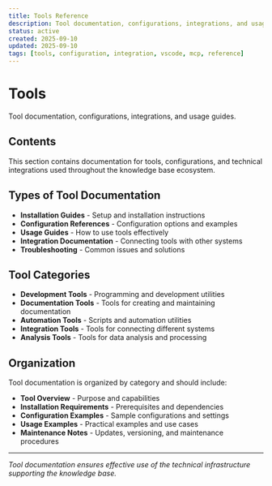 ```yaml
---
title: Tools Reference
description: Tool documentation, configurations, integrations, and usage guides for the AI knowledge base ecosystem
status: active
created: 2025-09-10
updated: 2025-09-10
tags: [tools, configuration, integration, vscode, mcp, reference]
---
```


# Tools

Tool documentation, configurations, integrations, and usage guides.

## Contents

This section contains documentation for tools, configurations, and technical integrations used throughout the knowledge base ecosystem.

## Types of Tool Documentation

- **Installation Guides** - Setup and installation instructions
- **Configuration References** - Configuration options and examples
- **Usage Guides** - How to use tools effectively
- **Integration Documentation** - Connecting tools with other systems
- **Troubleshooting** - Common issues and solutions

## Tool Categories

- **Development Tools** - Programming and development utilities
- **Documentation Tools** - Tools for creating and maintaining documentation
- **Automation Tools** - Scripts and automation utilities
- **Integration Tools** - Tools for connecting different systems
- **Analysis Tools** - Tools for data analysis and processing

## Organization

Tool documentation is organized by category and should include:

- **Tool Overview** - Purpose and capabilities
- **Installation Requirements** - Prerequisites and dependencies
- **Configuration Examples** - Sample configurations and settings
- **Usage Examples** - Practical examples and use cases
- **Maintenance Notes** - Updates, versioning, and maintenance procedures

---

*Tool documentation ensures effective use of the technical infrastructure supporting the knowledge base.*
